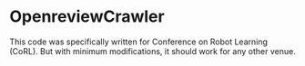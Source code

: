 # OpenreviewCrawler
This code was specifically written for Conference on Robot Learning (CoRL). But with minimum modifications, it should work for any other venue.
